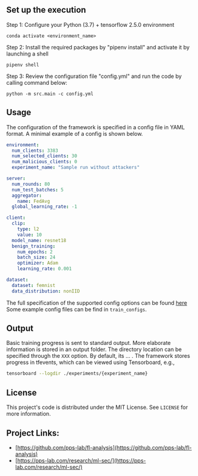 ## Set up the execution

Step 1: Configure your Python (3.7) + tensorflow 2.5.0 environment
```commandline
conda activate <environment_name>
``` 

Step 2: Install the required packages by "pipenv install" and activate it by launching a shell 
```commandline
pipenv shell
```

Step 3: Review the configuration file "config.yml" and run the code by calling command below:
```commandline
python -m src.main -c config.yml
```

## Usage
The configuration of the framework is specified in a config file in YAML format.
A minimal example of a config is shown below.
```yaml
environment:
  num_clients: 3383
  num_selected_clients: 30
  num_malicious_clients: 0
  experiment_name: "Sample run without attackers"

server:
  num_rounds: 80
  num_test_batches: 5
  aggregator:
    name: FedAvg
  global_learning_rate: -1

client:
  clip:
    type: l2
    value: 10
  model_name: resnet18
  benign_training:
    num_epochs: 2
    batch_size: 24
    optimizer: Adam
    learning_rate: 0.001

dataset:
  dataset: femnist
  data_distribution: nonIID
```
The full specification of the supported config options can be found [here](https://pps-lab.com/fl-analysis/)
Some example config files can be find in `train_configs`.


## Output 
Basic training progress is sent to standard output.
More elaborate information is stored in an output folder.
The directory location can be specified through the `XXX` option.
By default, its ... .
The framework stores progress in tfevents, which can be viewed using Tensorboard, e.g.,
```bash
tensorboard --logdir ./experiments/{experiment_name}
```

<!-- LICENSE -->
## License

This project's code is distributed under the MIT License. See `LICENSE` for more information.


## Project Links: 
* [https://github.com/pps-lab/fl-analysis](https://github.com/pps-lab/fl-analysis)
* [https://pps-lab.com/research/ml-sec/](https://pps-lab.com/research/ml-sec/)

